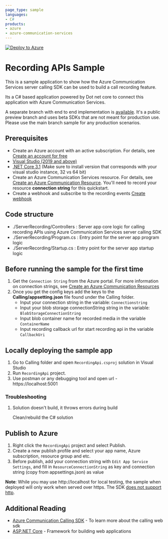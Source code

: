 ```yaml
---
page_type: sample
languages:
- C#
products:
- azure
- azure-communication-services
---
```


[![Deploy to Azure](https://aka.ms/deploytoazurebutton)](https://portal.azure.com/#create/Microsoft.Template/uri/https%3A%2F%2Fraw.githubusercontent.com%2FAzure-Samples%2Fcommunication-services-web-calling-hero%2Fmain%2Fdeploy%2Fazuredeploy.json)

# Recording APIs Sample

This is a sample application to show how the Azure Communication Services server calling SDK can be used to build a call recording feature.

Its a C# based application powered by Dot net core to connect this application with Azure Communication Services.

A separate branch with end to end implementation is [available](https://github.com/Azure-Samples/communication-services-web-calling-hero/tree/public-preview). It's a public preview branch and uses beta SDKs that are not meant for production use. Please use the main branch sample for any production scenarios.

## Prerequisites

- Create an Azure account with an active subscription. For details, see [Create an account for free](https://azure.microsoft.com/free/?WT.mc_id=A261C142F)
- [Visual Studio (2019 and above)](https://visualstudio.microsoft.com/vs/)
- [.NET Core 3.1](https://dotnet.microsoft.com/download/dotnet-core/3.1) (Make sure to install version that corresponds with your visual studio instance, 32 vs 64 bit)
- Create an Azure Communication Services resource. For details, see [Create an Azure Communication Resource](https://docs.microsoft.com/azure/communication-services/quickstarts/create-communication-resource). You'll need to record your resource **connection string** for this quickstart.
- Create a webhook and subscribe to the recording events [Create webhook](https://docs.microsoft.com/azure/communication-services/quickstarts/voice-video-calling/download-recording-file-sample)

## Code structure

- ./ServerRecording/Controllers : Server app core logic for calling recording APIs using Azure Communication Services server calling SDK
- ./ServerRecording/Program.cs : Entry point for the server app program logic
- ./ServerRecording/Startup.cs : Entry point for the server app startup logic

## Before running the sample for the first time
1. Get the `Connection String` from the Azure portal. For more information on connection strings, see [Create an Azure Communication Resources](https://docs.microsoft.com/azure/communication-services/quickstarts/create-communication-resource)
2. Once you get the config keys add the keys to the **Calling/appsetting.json**  file found under the Calling folder.
	- Input your connection string in the variable: `Connectionstring`
	- Input your blob storage connectionString string in the variable: `BlobStorageConnectionString`
	- Input blob container name for recorded media in the variable `ContainerName`
	- Input recording callback url for start recording api in the variable `CallbackUri`

## Locally deploying the sample app

1. Go to Calling folder and open `RecordingApi.csproj` solution in Visual Studio
2. Run `RecordingApi` project.
3. Use postman or any debugging tool and open url - https://localhost:5001

### Troubleshooting

1. Solution doesn\'t build, it throws errors during build

	Clean/rebuild the C# solution

## Publish to Azure

1. Right click the `RecordingApi` project and select Publish.
2. Create a new publish profile and select your app name, Azure subscription, resource group and etc.
3. Before publish, add your connection string with `Edit App Service Settings`, and fill in `ResourceConnectionString` as key and connection string (copy from appsettings.json) as value


**Note**: While you may use http://localhost for local testing, the sample when deployed will only work when served over https. The SDK [does not support http](https://docs.microsoft.com/en-us/azure/communication-services/concepts/voice-video-calling/calling-sdk-features#user-webrtc-over-https).

## Additional Reading

- [Azure Communication Calling SDK](https://docs.microsoft.com/azure/communication-services/concepts/voice-video-calling/calling-sdk-features) - To learn more about the calling web sdk
- [ASP.NET Core](https://docs.microsoft.com/en-us/aspnet/core/introduction-to-aspnet-core?view=aspnetcore-3.1) - Framework for building web applications